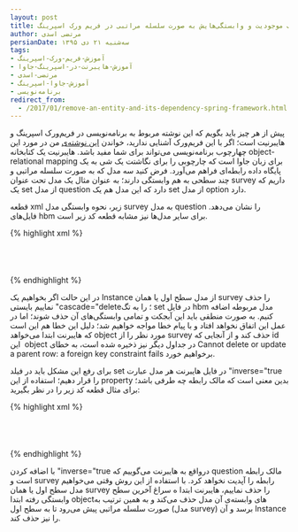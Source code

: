 ```yaml
---
layout: post
title: حذف یک موجودیت و وابستگی‌هایش به صورت سلسله مراتبی در فریم ورک اسپرینگ(Spring Framework)
author: مرتضی اسدی
persianDate: سه‌شنبه ۲۱ دی ۱۳۹۵
tags:
- آموزش-فریم-ورک-اسپرینگ
- آموزش-هایبرنت-در-اسپرینگ-جاوا
- مرتضی-اسدی
- آموزش-جاوا-اسپرینگ
- برنامه‌نویسی
redirect_from: 
  - /2017/01/remove-an-entity-and-its-dependency-spring-framework.html
---
```


پیش از هر چیز باید بگویم که این نوشته مربوط به برنامه‌نویسی در فریم‌ورک اسپرینگ و هایبرنیت است؛ اگر با این فریم‌ورک آشنایی ندارید، خواندن [این نوشته‌ی](http://asadiweb.ir/%d9%81%d8%b1%db%8c%d9%85-%d9%88%d8%b1%da%a9-%d8%a7%d8%b3%d9%be%d8%b1%db%8c%d9%86%da%af-spring-framework-%da%86%db%8c%d8%b3%d8%aa%d8%9f/) من در مورد این چهارچوب برنامه‌نویسی می‌تواند برای شما مفید باشد. هایبرنیت یک کتابخانه object-relational mapping برای زبان جاوا است که چارچوبی را برای نگاشتت یک شی به یک پایگاه داده رابطه‌ای فراهم می‌آورد. فرض کنید سه مدل که به صورت سلسله مراتبی و چند سطحی به هم وابستگی دارند؛ به عنوان مثال یک مدل تحت عنوان survey داریم که یک set از مدل question دارد که این مدل هم یک set از مدل option دارد.

قطعه xml زیر، نحوه وابستگی مدل survey به مدل question را نشان می‌دهد. فایل‌های hbm برای سایر مدل‌ها نیز مشابه قطعه کد زیر است.

{% highlight xml %}
<set name="questions">  
   <key>  
      <column name="survey_id" not-null="true" />  
   </key>  
   <one-to-many class="org.somePackages.SurveyQuestion" />  
</set>
{% endhighlight %}

در این حالت اگر بخواهیم یک Instance از مدل سطح اول یا همان survey را حذف نماییم بایستی "cascade="delete؛ را به تگ set در فایل hbm مدل مربوطه اضافه کنیم. به صورت منطقی باید این آبجکت و تمامی وابستگی‌های آن حذف شوند؛ اما در عمل این اتفاق نخواهد افتاد و با پیام خطا مواجه خواهیم شد؛ دلیل این خطا هم این است که هایبرنت ابتدا می‌خواهد object مورد نظر را از survey حذف کند و از آنجایی که id این  object در جداول دیگر نیز ذخیره شده است، به خطای Cannot delete or update a parent row: a foreign key constraint fails برخواهیم خورد.

برای رفع این مشکل باید در فیلد set در فایل هایبرنت هر مدل عبارت "inverse="true را قرار دهیم؛ استفاده از این property بدین معنی است که مالک رابطه چه طرفی باشد؛ برای مثال قطعه کد زیر را در نظر بگیرید:

{% highlight xml %}
<set name="questions" inverse="true" cascade="delete">  
   <key>  
      <column name="survey_id" not-null="true" />  
   </key>  
   <one-to-many class="org.somePackages.SurveyQuestion" />  
</set>
{% endhighlight %}
  
با اضافه کردن "inverse="true درواقع به هایبرنت می‌گوییم که question مالک رابطه است و survey رابطه را آپدیت نخواهد کرد. با استفاده از این روش وقتی می‌خواهیم مدل سطح اول یا همان survey را حذف نماییم، هایبرنت ابتدا ه سراغ آخرین سطح وابستگی رفته ابتدا objectهای وابسته‌ی آن مدل حذف می‌کند و به همین ترتیب به صورت سلسله مراتبی پیش می‌رود تا به سطح اول (مدل survey) برسد و آن Instance را نیز حذف کند.
